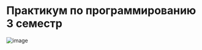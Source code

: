 # Практикум по программированию 3 семестр
![image](https://user-images.githubusercontent.com/72358616/141155721-e9481984-422e-4564-9188-2414dbcf673f.png)
